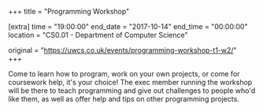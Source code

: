 +++
title = "Programming Workshop"

[extra]
time = "19:00:00"
end_date = "2017-10-14"
end_time = "00:00:00"
location = "CS0.01 - Department of Computer Science"

original = "https://uwcs.co.uk/events/programming-workshop-t1-w2/"    
+++

Come to learn how to program, work on your own projects, or come for coursework help, it's your choice\! The exec member running the workshop will be there to teach programming and give out challenges to people who'd like them, as well as offer help and tips on other programming projects.


